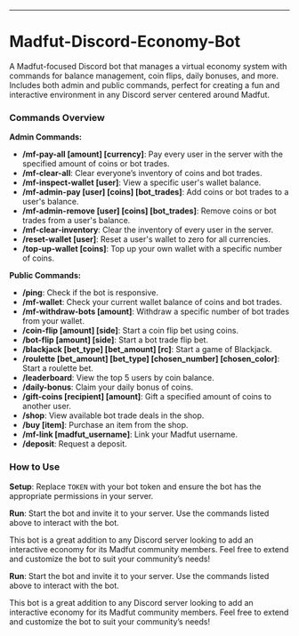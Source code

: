 ---

# Madfut-Discord-Economy-Bot
A Madfut-focused Discord bot that manages a virtual economy system with commands for balance management, coin flips, daily bonuses, and more. Includes both admin and public commands, perfect for creating a fun and interactive environment in any Discord server centered around Madfut.

### Commands Overview

**Admin Commands:**

- **/mf-pay-all [amount] [currency]**: Pay every user in the server with the specified amount of coins or bot trades.
- **/mf-clear-all**: Clear everyone’s inventory of coins and bot trades.
- **/mf-inspect-wallet [user]**: View a specific user's wallet balance.
- **/mf-admin-pay [user] [coins] [bot_trades]**: Add coins or bot trades to a user's balance.
- **/mf-admin-remove [user] [coins] [bot_trades]**: Remove coins or bot trades from a user's balance.
- **/mf-clear-inventory**: Clear the inventory of every user in the server.
- **/reset-wallet [user]**: Reset a user's wallet to zero for all currencies.
- **/top-up-wallet [coins]**: Top up your own wallet with a specific number of coins.

**Public Commands:**

- **/ping**: Check if the bot is responsive.
- **/mf-wallet**: Check your current wallet balance of coins and bot trades.
- **/mf-withdraw-bots [amount]**: Withdraw a specific number of bot trades from your wallet.
- **/coin-flip [amount] [side]**: Start a coin flip bet using coins.
- **/bot-flip [amount] [side]**: Start a bot trade flip bet.
- **/blackjack [bet_type] [bet_amount] [rc]**: Start a game of Blackjack.
- **/roulette [bet_amount] [bet_type] [chosen_number] [chosen_color]**: Start a roulette bet.
- **/leaderboard**: View the top 5 users by coin balance.
- **/daily-bonus**: Claim your daily bonus of coins.
- **/gift-coins [recipient] [amount]**: Gift a specified amount of coins to another user.
- **/shop**: View available bot trade deals in the shop.
- **/buy [item]**: Purchase an item from the shop.
- **/mf-link [madfut_username]**: Link your Madfut username.
- **/deposit**: Request a deposit.

### How to Use

**Setup**: Replace `TOKEN` with your bot token and ensure the bot has the appropriate permissions in your server.

**Run**: Start the bot and invite it to your server. Use the commands listed above to interact with the bot.

This bot is a great addition to any Discord server looking to add an interactive economy for its Madfut community members. Feel free to extend and customize the bot to suit your community’s needs!

**Run**: Start the bot and invite it to your server. Use the commands listed above to interact with the bot.

This bot is a great addition to any Discord server looking to add an interactive economy for its Madfut community members. Feel free to extend and customize the bot to suit your community’s needs!
